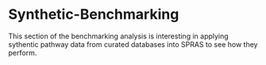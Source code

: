# Synthetic-Benchmarking
This section of the benchmarking analysis is interesting in applying sythentic pathway data from curated databases into SPRAS to see how they perform.